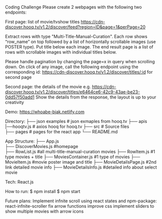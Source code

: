 Coding Challenge
Please create 2 webpages with the following two endpoints:

First page: list of movie/tvshow titles
https://cdn-discover.hooq.tv/v1.2/discover/feed?region=ID&page=1&perPage=20

Extract rows with type "Multi-Title-Manual-Curation". Each row shows “row_name” on top followed by a list of horizontally scrollable images (use POSTER type). Put title below each image.
The end result page is a list of rows with scrollable images with individual titles below.

Please handle pagination by changing the page=x in query when scrolling down.
On click of any image, call the following endpoint using the corresponding id: https://cdn-discover.hooq.tv/v1.2/discover/titles/:id for second page

Second page: the details of the movie
e.g. https://cdn-discover.hooq.tv/v1.2/discover/titles/e6464ce6-42c9-43ae-be23-0dd57f50add1
Show the details from the response, the layout is up to your creativity

Demo:
https://whoabe-bjak.netlify.com

Directory:
├── json examples # json exmaples from hooq.tv
├── apis  
 |──hooqtv.js # axios hooq for hooq.tv
├── src # Source files  
├── pages # pages for the react app
└── README.md

App Structure:
├── App.js  
 ├── DiscoverMovies.js #homepage  
 ├── RowList.js #all multi-title-manual-curation movies
├── RowItem.js #1 type movies + title
├── MoviesContainer.js #1 type of movies
├── MovieItem.js #movie poster image and title
├── MovieDetailsPage.js #2nd link detailed movie info
├── MovieDetailsInfo.js #detailed info about select movie

Tech:
React.js

How to run:
$ npm install
$ npm start

Future plans:
Implement infnite scroll using react states and npm-package: react-infnite-scroller
fix arrow functions
improve css
implement sliders to show multiple movies with arrow icons
